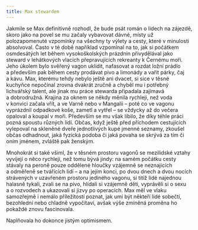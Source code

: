```yaml
---
title: Max stewardem
---
```


Jakmile se Max definitivně rozhodl, že bude psát román o lidech na zájezdě, skoro jako na povel se mu začaly vybavovat dávné, místy už polozapomenuté vzpomínky na všechny ty výlety a cesty, které v minulosti absolvoval. Často v té době například vzpomínal na to, jak si počátkem osmdesátých let během vysokoškolských prázdnin přivydělával jako steward v lehátkových vlacích přepravujících rekreanty k Černému moři. Jeho úkolem bylo svěřený vagon uklidit, nafasovat a rozdat ložní prádlo a především pak během cesty prodávat pivo a limonády a vařit párky, čaj a kávu. Max, kterému tehdy nebylo ještě ani dvacet, si sice v těsné kuchyňce nepočínal zrovna dvakrát zručně a chyběl mu i potřebný lichvářský talent, ale jinak mu práce stewarda připadala zajímavá a dobrodružná. Krajina za oknem se někdy měnila rychleji, než voda v konvici začala vřít, a ve Varně nebo v Mangalii – poté co ve vagonu vyprázdnil odpadkové koše, zametl a vytřel – se vždycky až do večera opaloval a koupal v moři. Především se mu však líbilo, že díky téhle práci pozná spoustu různých lidí. Občas, když ještě před příchodem cestujících vylepoval na skleněné dveře jednotlivých kupé jmenné seznamy, zkoušel občas odhadnout, jaká fyzická podoba či jaká povaha se skrývá za tím či oním jménem, zvláště pak ženským.

  

Mnohokrát si také všiml, že v těsném prostoru vagonů se mezilidské vztahy vyvíjejí o něco rychleji, než tomu bývá jindy: na samém počátku cesty stávaly na peroně pouze oddělené hloučky vzájemně se neznajících a odměřeně se tvářících lidí – a na jejím konci, po dvou dnech a dvou nocích strávených v uzavřeném prostoru jediného vagonu, si titíž lidé najednou halasně tykali, zvali se na pivo, hlídali si vzájemně děti, vyprávěli si o sexu a o rozvodech a ukazovali si jizvy po operacích. Max měl ve vlaku samozřejmě i nemálo příležitostí poznat, jak umí být někteří lidé sobečtí, bezohlední nebo chladně vypočítaví, avšak výše zmíněná proměna ho pokaždé znovu fascinovala.

Naplňovala ho dokonce jistým optimismem.
